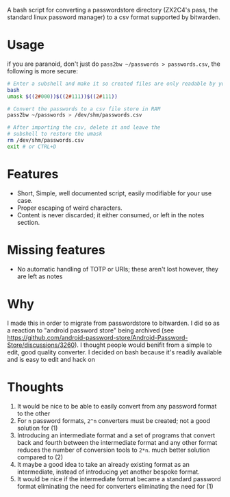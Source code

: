 A bash script for converting a passwordstore directory (ZX2C4's pass, the standard linux password manager) to a csv format supported by bitwarden.

# Usage

if you are paranoid, don't just do `pass2bw ~/passwords > passwords.csv`, the following is more secure:
```sh
# Enter a subshell and make it so created files are only readable by you
bash
umask $((2#000))$((2#111))$((2#111))

# Convert the passwords to a csv file store in RAM
pass2bw ~/passwords > /dev/shm/passwords.csv

# After importing the csv, delete it and leave the
# subshell to restore the umask
rm /dev/shm/passwords.csv
exit # or CTRL+D
```
# Features

- Short, Simple, well documented script, easily modifiable for your use case.
- Proper escaping of weird characters.
- Content is never discarded; it either consumed, or left in the notes section.


# Missing features

- No automatic handling of TOTP or URIs; these aren't lost however, they are left as notes

# Why

I made this in order to migrate from passwordstore to bitwarden. I did so as a reaction to "android password store" being archived (see https://github.com/android-password-store/Android-Password-Store/discussions/3260). I thought people would benifit from a simple to edit, good quality converter. I decided on bash because it's readily available and is easy to edit and hack on

# Thoughts

1. It would be nice to be able to easily convert from any password format to the other
2. For `n` password formats, `2^n` converters must be created; not a good solution for (1)
3. Introducing an intermediate format and a set of programs that convert back and fourth between the intermediate format and any other format reduces the number of conversion tools to `2*n`. much better solution compared to (2)
4. It maybe a good idea to take an already existing format as an intermediate, instead of introducing yet another bespoke format.
5. It would be nice if the intermediate format became a standard password format eliminating the need for converters eliminating the need for (1)
